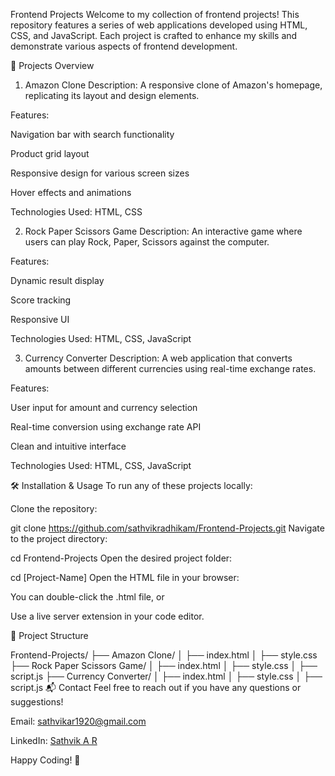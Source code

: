 Frontend Projects
Welcome to my collection of frontend projects! This repository features a series of web applications developed using HTML, CSS, and JavaScript. Each project is crafted to enhance my skills and demonstrate various aspects of frontend development.

🚀 Projects Overview
1. Amazon Clone
Description: A responsive clone of Amazon's homepage, replicating its layout and design elements.

Features:

Navigation bar with search functionality

Product grid layout

Responsive design for various screen sizes

Hover effects and animations

Technologies Used: HTML, CSS


2. Rock Paper Scissors Game
Description: An interactive game where users can play Rock, Paper, Scissors against the computer.

Features:

Dynamic result display

Score tracking

Responsive UI

Technologies Used: HTML, CSS, JavaScript

3. Currency Converter
Description: A web application that converts amounts between different currencies using real-time exchange rates.

Features:

User input for amount and currency selection

Real-time conversion using exchange rate API

Clean and intuitive interface

Technologies Used: HTML, CSS, JavaScript

🛠️ Installation & Usage
To run any of these projects locally:

Clone the repository:


git clone https://github.com/sathvikradhikam/Frontend-Projects.git
Navigate to the project directory:

cd Frontend-Projects
Open the desired project folder:


cd [Project-Name]
Open the HTML file in your browser:

You can double-click the .html file, or

Use a live server extension in your code editor.

📁 Project Structure

Frontend-Projects/
├── Amazon Clone/
│   ├── index.html
│   ├── style.css
├── Rock Paper Scissors Game/
│   ├── index.html
│   ├── style.css
│   ├── script.js
├── Currency Converter/
│   ├── index.html
│   ├── style.css
│   ├── script.js
📬 Contact
Feel free to reach out if you have any questions or suggestions!

Email: sathvikar1920@gmail.com

LinkedIn: [Sathvik A R](https://www.linkedin.com/in/sathvik-a-r-viki/)

Happy Coding! 🚀
